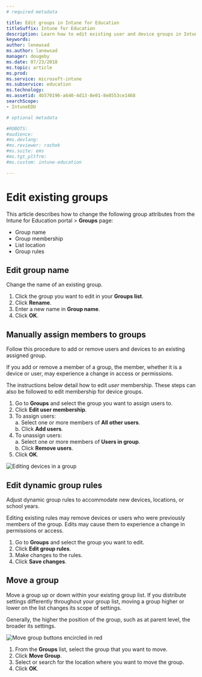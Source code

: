 ```yaml
---
# required metadata

title: Edit groups in Intune for Education
titleSuffix: Intune for Education
description: Learn how to edit existing user and device groups in Intune for Education.
keywords:
author: lenewsad
ms.author: lanewsad
manager: dougeby
ms.date: 07/23/2018
ms.topic: article
ms.prod:
ms.service: microsoft-intune
ms.subservice: education
ms.technology:
ms.assetid: 4b570196-a640-4d13-8e01-8e8553ce1468
searchScope:
- IntuneEDU

# optional metadata

#ROBOTS:
#audience:
#ms.devlang:
#ms.reviewer: rashok
#ms.suite: ems
#ms.tgt_pltfrm:
#ms.custom: intune-education

---
```


# Edit existing groups

This article describes how to change the following group attributes from the Intune for Education portal > **Groups** page:

* Group name
* Group membership
* List location
* Group rules 

## Edit group name   
Change the name of an existing group.
1. Click the group you want to edit in your **Groups list**.
2. Click **Rename**.
3. Enter a new name in **Group name**.
4. Click **OK**.

## Manually assign members to groups 
Follow this procedure to add or remove users and devices to an existing assigned group.

If you add or remove a member of a group, the member, whether it is a device or user, may experience a change in access or permissions.

The instructions below detail how to edit *user* membership. These steps can also be followed to edit membership for device groups.

1. Go to **Groups** and select the group you want to assign users to. 
2. Click **Edit user membership**.
3. To assign users:  
    a. Select one or more members of **All other users**.  
    b. Click **Add users**.  
4. To unassign users:    
    a. Select one or more members of **Users in group**.  
    b. Click **Remove users**.
5. Click **OK**.

![Editing devices in a group](./media/groups-008-edit-group-membership.png)


## Edit dynamic group rules  
Adjust dynamic group rules to accommodate new devices, locations, or school years.

Editing existing rules may remove devices or users who were previously members of the group. Edits may cause them to experience a change in permissions or access. 

1. Go to **Groups** and select the group you want to edit.
2. Click **Edit group rules**.
3. Make changes to the rules. 
4. Click **Save changes**.  

## Move a group  

Move a group up or down within your existing group list. If you distribute settings differently throughout your group list, moving a group higher or lower on the list changes its scope of settings.

Generally, the higher the position of the group, such as at parent level, the broader its settings.

  ![Move group buttons encircled in red](./media/groups-010-move-groups.png)

1. From the **Groups** list, select the group that you want to move.
3. Click **Move Group**.
4. Select or search for the location where you want to move the group. 
5.	Click **OK**.  
